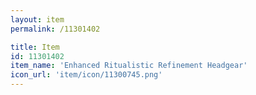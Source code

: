 ```yaml
---
layout: item
permalink: /11301402

title: Item
id: 11301402
item_name: 'Enhanced Ritualistic Refinement Headgear'
icon_url: 'item/icon/11300745.png'
---
```

